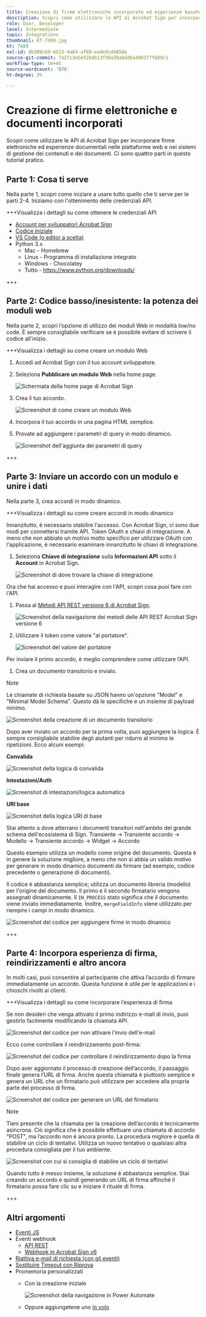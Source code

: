 ```yaml
---
title: Creazione di firme elettroniche incorporate ed esperienze basate su documenti
description: Scopri come utilizzare le API di Acrobat Sign per incorporare firme elettroniche ed esperienze documentali nelle piattaforme web e nei sistemi di gestione dei contenuti e dei documenti
role: User, Developer
level: Intermediate
topic: Integrations
thumbnail: KT-7489.jpg
kt: 7489
exl-id: db300cb9-6513-4a64-af60-eadedcd4858e
source-git-commit: 7a27c3ebe52bdb13f99a38abdd6a4881f7fb09c1
workflow-type: tm+mt
source-wordcount: '876'
ht-degree: 3%

---
```


# Creazione di firme elettroniche e documenti incorporati

Scopri come utilizzare le API di Acrobat Sign per incorporare firme elettroniche ed esperienze documentali nelle piattaforme web e nei sistemi di gestione dei contenuti e dei documenti. Ci sono quattro parti in questo tutorial pratico.

## Parte 1: Cosa ti serve

Nella parte 1, scopri come iniziare a usare tutto quello che ti serve per le parti 2-4. Iniziamo con l&#39;ottenimento delle credenziali API.

+++Visualizza i dettagli su come ottenere le credenziali API

* [Account per sviluppatori Acrobat Sign](https://acrobat.adobe.com/it/it/sign/developer-form.html)
* [Codice iniziale](https://github.com/benvanderberg/adobe-sign-api-tutorial)
* [VS Code (o editor a scelta)](https://code.visualstudio.com)
* Python 3.x
   * Mac - Homebrew
   * Linux - Programma di installazione integrato
   * Windows - Chocolatey
   * Tutto - https://www.python.org/downloads/

+++

## Parte 2: Codice basso/inesistente: la potenza dei moduli web

Nella parte 2, scopri l’opzione di utilizzo dei moduli Web in modalità low/no code. È sempre consigliabile verificare se è possibile evitare di scrivere il codice all&#39;inizio.

+++Visualizza i dettagli su come creare un modulo Web

1. Accedi ad Acrobat Sign con il tuo account sviluppatore.

1. Seleziona **Pubblicare un modulo Web** nella home page.

   ![Schermata della home page di Acrobat Sign](assets/embeddedesignature/embed_1.png)

1. Crea il tuo accordo.

   ![Screenshot di come creare un modulo Web](assets/embeddedesignature/embed_2.png)

1. Incorpora il tuo accordo in una pagina HTML semplice.

1. Provate ad aggiungere i parametri di query in modo dinamico.

   ![Screenshot dell&#39;aggiunta dei parametri di query](assets/embeddedesignature/embed_3.png)

+++

## Parte 3: Inviare un accordo con un modulo e unire i dati

Nella parte 3, crea accordi in modo dinamico.

+++Visualizza i dettagli su come creare accordi in modo dinamico

Innanzitutto, è necessario stabilire l&#39;accesso. Con Acrobat Sign, ci sono due modi per connettersi tramite API. Token OAuth e chiavi di integrazione. A meno che non abbiate un motivo molto specifico per utilizzare OAuth con l&#39;applicazione, è necessario esaminare innanzitutto le chiavi di integrazione.

1. Seleziona **Chiave di integrazione** sulla **Informazioni API** sotto il **Account** in Acrobat Sign.

   ![Screenshot di dove trovare la chiave di integrazione](assets/embeddedesignature/embed_4.png)

Ora che hai accesso e puoi interagire con l&#39;API, scopri cosa puoi fare con l&#39;API.

1. Passa al [Metodi API REST versione 6 di Acrobat Sign](http://adobesign.com/public/docs/restapi/v6).

   ![Screenshot della navigazione dei metodi delle API REST Acrobat Sign versione 6](assets/embeddedesignature/embed_5.png)

1. Utilizzare il token come valore &quot;al portatore&quot;.

   ![Screenshot del valore del portatore](assets/embeddedesignature/embed_6.png)

Per inviare il primo accordo, è meglio comprendere come utilizzare l’API.

1. Crea un documento transitorio e invialo.

>[!NOTE]
>
>Le chiamate di richiesta basate su JSON hanno un&#39;opzione &quot;Model&quot; e &quot;Minimal Model Schema&quot;. Questo dà le specifiche e un insieme di payload minimo.

![Screenshot della creazione di un documento transitorio](assets/embeddedesignature/embed_7.png)

Dopo aver inviato un accordo per la prima volta, puoi aggiungere la logica. È sempre consigliabile stabilire degli aiutanti per ridurre al minimo le ripetizioni. Ecco alcuni esempi:

**Convalida**

![Screenshot della logica di convalida](assets/embeddedesignature/embed_8.png)

**Intestazioni/Auth**

![Screenshot di intestazioni/logica automatica](assets/embeddedesignature/embed_9.png)

**URI base**

![Screenshot della logica URI di base](assets/embeddedesignature/embed_10.png)

Stai attento a dove atterrano i documenti transitori nell&#39;ambito del grande schema dell&#39;ecosistema di Sign.
Transiente -> Transiente accordo -> Modello -> Transiente accordo -> Widget -> Accordo

Questo esempio utilizza un modello come origine del documento. Questa è in genere la soluzione migliore, a meno che non si abbia un valido motivo per generare in modo dinamico documenti da firmare (ad esempio, codice precedente o generazione di documenti).

Il codice è abbastanza semplice; utilizza un documento libreria (modello) per l&#39;origine del documento. Il primo e il secondo firmatario vengono assegnati dinamicamente. Il `IN_PROCESS` stato significa che il documento viene inviato immediatamente. Inoltre, `mergeFieldInfo` viene utilizzato per riempire i campi in modo dinamico.

![Screenshot del codice per aggiungere firme in modo dinamico](assets/embeddedesignature/embed_11.png)

+++

## Parte 4: Incorpora esperienza di firma, reindirizzamenti e altro ancora

In molti casi, puoi consentire al partecipante che attiva l’accordo di firmare immediatamente un accordo. Questa funzione è utile per le applicazioni e i chioschi rivolti ai clienti.

+++Visualizza i dettagli su come incorporare l’esperienza di firma

Se non desideri che venga attivato il primo indirizzo e-mail di invio, puoi gestirlo facilmente modificando la chiamata API.

![Screenshot del codice per non attivare l&#39;invio dell&#39;e-mail](assets/embeddedesignature/embed_12.png)

Ecco come controllare il reindirizzamento post-firma:

![Screenshot del codice per controllare il reindirizzamento dopo la firma](assets/embeddedesignature/embed_13.png)

Dopo aver aggiornato il processo di creazione dell’accordo, il passaggio finale genera l’URL di firma. Anche questa chiamata è piuttosto semplice e genera un URL che un firmatario può utilizzare per accedere alla propria parte del processo di firma.

![Screenshot del codice per generare un URL del firmatario](assets/embeddedesignature/embed_14.png)

>[!NOTE]
>
>Tieni presente che la chiamata per la creazione dell’accordo è tecnicamente asincrona. Ciò significa che è possibile effettuare una chiamata di accordo &quot;POST&quot;, ma l’accordo non è ancora pronto. La procedura migliore è quella di stabilire un ciclo di tentativi. Utilizza un nuovo tentativo o qualsiasi altra procedura consigliata per il tuo ambiente.

![Screenshot con cui si consiglia di stabilire un ciclo di tentativi](assets/embeddedesignature/embed_15.png)

Quando tutto è messo insieme, la soluzione è abbastanza semplice. Stai creando un accordo e quindi generando un URL di firma affinché il firmatario possa fare clic su e iniziare il rituale di firma.

+++

## Altri argomenti

* [Eventi JS](https://www.adobe.io/apis/documentcloud/sign/docs.html#!adobedocs/adobe-sign/master/events.md)
* Eventi webhook
   * [API REST](https://sign-acs.na1.echosign.com/public/docs/restapi/v6#!/webhooks/createWebhook)
   * [Webhook in Acrobat Sign v6](https://www.adobe.io/apis/documentcloud/sign/docs.html#!adobedocs/adobe-sign/master/webhooks.md)
* [Riattiva e-mail di richiesta (con gli eventi)](https://sign-acs.na1.echosign.com/public/docs/restapi/v6#!/agreements/updateAgreement)
* [Sostituire Timeout con Riprova](https://stackoverflow.com/questions/23267409/how-to-implement-retry-mechanism-into-python-requests-library)
* Promemoria personalizzati
   * Con la creazione iniziale

      ![Screenshot della navigazione in Power Automate](assets/embeddedesignature/embed_16.png)

   * Oppure aggiungetene uno [in volo](https://sign-acs.na1.echosign.com/public/docs/restapi/v6#!/agreements/createReminderOnParticipant)
